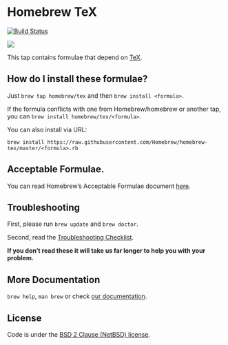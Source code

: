 # Homebrew TeX

[![Build Status](https://travis-ci.org/Homebrew/homebrew-tex.svg?branch=master)](https://travis-ci.org/Homebrew/homebrew-tex)

[![](http://imgs.xkcd.com/comics/file_extensions.png)](https://xkcd.com/1301/)

This tap contains formulae that depend on [TeX](https://www.tug.org/mactex/).

## How do I install these formulae?

Just `brew tap homebrew/tex` and then `brew install <formula>`.

If the formula conflicts with one from Homebrew/homebrew or another tap, you can `brew install homebrew/tex/<formula>`.

You can also install via URL:

```
brew install https://raw.githubusercontent.com/Homebrew/homebrew-tex/master/<formula>.rb
```

## Acceptable Formulae.

You can read Homebrew’s Acceptable Formulae document [here](https://github.com/Homebrew/homebrew/blob/master/share/doc/homebrew/Acceptable-Formulae.md).

## Troubleshooting
First, please run `brew update` and `brew doctor`.

Second, read the [Troubleshooting Checklist](https://github.com/Homebrew/homebrew/blob/master/share/doc/homebrew/Troubleshooting.md#troubleshooting).

**If you don’t read these it will take us far longer to help you with your problem.**

## More Documentation

`brew help`, `man brew` or check [our documentation](https://github.com/Homebrew/homebrew/tree/master/share/doc/homebrew#readme).

## License
Code is under the [BSD 2 Clause (NetBSD) license](https://github.com/Homebrew/homebrew/tree/master/LICENSE.txt).
